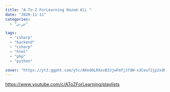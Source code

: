 ```yaml
---
title: "A-To-Z ForLearning Hazem Ali "
date: "2020-11-11"
categories:
  - "عربي"

tags:
  - "csharp"
  - "backend"
  - "csharp"
  - "html"
  - "php"
  - "python"

cover: "https://yt3.ggpht.com/ytc/AKedOLRXovB3JjwFmfjJ7dW-x3Ceuf2jp2xdNnqfF-VPQg=s176-c-k-c0x00ffffff-no-rj"
---
```


https://www.youtube.com/c/AToZForLearning/playlists
